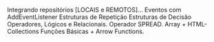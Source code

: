Integrando repositórios [LOCAIS e REMOTOS]...
Eventos com AddEventListener
Estruturas de Repetição
Estruturas de Decisão
Operadores, Lógicos e Relacionais.
Operador SPREAD.
Array + HTML-Collections
Funções Básicas + Arrow Functions.